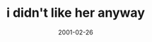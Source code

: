 ---
layout: base.njk
title : 'i didn&#39;t like her anyway' 
view_title : 'i didn&#39;t like her anyway' 
year : '2001' 
date : '2001-02-26' 
img_file : '/drawing/didntlikeher.png' 
html_file : 'didntlikeher' 
next_html : 'areyoumysoul.html' 
year_order : '42' 
permalink : "title/{{html_file}}.html"
---